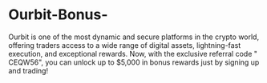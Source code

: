 # Ourbit-Bonus-
 Ourbit is one of the most dynamic and secure platforms in the crypto world, offering traders access to a wide range of digital assets, lightning-fast execution, and exceptional rewards. Now, with the exclusive referral code " CEQW56", you can unlock up to $5,000 in bonus rewards just by signing up and trading!
